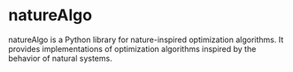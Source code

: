 # natureAlgo
natureAlgo is a Python library for nature-inspired optimization algorithms. It provides implementations of optimization algorithms inspired by the behavior of natural systems.
